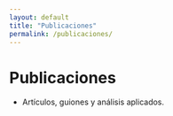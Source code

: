 ```yaml
---
layout: default
title: "Publicaciones"
permalink: /publicaciones/
---
```

# Publicaciones
- Artículos, guiones y análisis aplicados.
